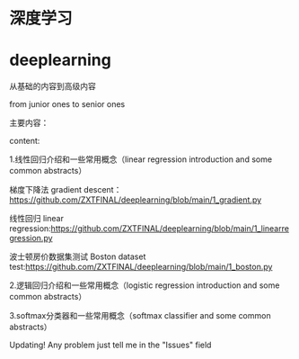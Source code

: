 # 深度学习
# deeplearning

从基础的内容到高级内容

from junior ones to senior ones

主要内容：

content:

1.线性回归介绍和一些常用概念（linear regression introduction and some common abstracts）

梯度下降法 gradient descent：https://github.com/ZXTFINAL/deeplearning/blob/main/1_gradient.py

线性回归 linear regression:https://github.com/ZXTFINAL/deeplearning/blob/main/1_linearregression.py

波士顿房价数据集测试 Boston dataset test:https://github.com/ZXTFINAL/deeplearning/blob/main/1_boston.py

2.逻辑回归介绍和一些常用概念（logistic regression introduction and some common abstracts）

3.softmax分类器和一些常用概念（softmax classifier and some common abstracts）

Updating! Any problem just tell me in the "Issues" field
